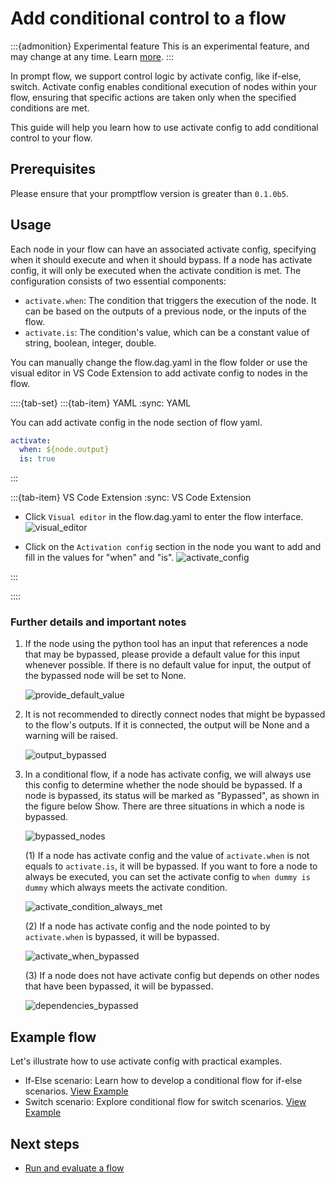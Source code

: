# Add conditional control to a flow

:::{admonition} Experimental feature
This is an experimental feature, and may change at any time. Learn [more](faq.md#stable-vs-experimental).
:::

In prompt flow, we support control logic by activate config, like if-else, switch. Activate config enables conditional execution of nodes within your flow, ensuring that specific actions are taken only when the specified conditions are met.

This guide will help you learn how to use activate config to add conditional control to your flow.

## Prerequisites

Please ensure that your promptflow version is greater than `0.1.0b5`.

## Usage

Each node in your flow can have an associated activate config, specifying when it should execute and when it should bypass. If a node has activate config, it will only be executed when the activate condition is met. The configuration consists of two essential components:
- `activate.when`: The condition that triggers the execution of the node. It can be based on the outputs of a previous node, or the inputs of the flow.
- `activate.is`: The condition's value, which can be a constant value of string, boolean, integer, double.

You can manually change the flow.dag.yaml in the flow folder or use the visual editor in VS Code Extension to add activate config to nodes in the flow.

::::{tab-set}
:::{tab-item} YAML
:sync: YAML

You can add activate config in the node section of flow yaml.
```yaml
activate:
  when: ${node.output}
  is: true
```

:::

:::{tab-item} VS Code Extension
:sync: VS Code Extension

- Click `Visual editor` in the flow.dag.yaml to enter the flow interface.
![visual_editor](../media/how-to-guides/conditional-flow-with-activate/visual_editor.png)

- Click on the `Activation config` section in the node you want to add and fill in the values for "when" and "is".
![activate_config](../media/how-to-guides/conditional-flow-with-activate/activate_config.png)

:::

::::

### Further details and important notes
1. If the node using the python tool has an input that references a node that may be bypassed, please provide a default value for this input whenever possible. If there is no default value for input, the output of the bypassed node will be set to None.

    ![provide_default_value](../media/how-to-guides/conditional-flow-with-activate/provide_default_value.png)

2. It is not recommended to directly connect nodes that might be bypassed to the flow's outputs. If it is connected, the output will be None and a warning will be raised.

    ![output_bypassed](../media/how-to-guides/conditional-flow-with-activate/output_bypassed.png)

3. In a conditional flow, if a node has activate config, we will always use this config to determine whether the node should be bypassed. If a node is bypassed, its status will be marked as "Bypassed", as shown in the figure below Show. There are three situations in which a node is bypassed.

    ![bypassed_nodes](../media/how-to-guides/conditional-flow-with-activate/bypassed_nodes.png)


    (1) If a node has activate config and the value of `activate.when` is not equals to `activate.is`, it will be bypassed. If you want to fore a node to always be executed, you can set the activate config to `when dummy is dummy` which always meets the activate condition.

    ![activate_condition_always_met](../media/how-to-guides/conditional-flow-with-activate/activate_condition_always_met.png)

    (2) If a node has activate config and the node pointed to by `activate.when` is bypassed, it will be bypassed.

    ![activate_when_bypassed](../media/how-to-guides/conditional-flow-with-activate/activate_when_bypassed.png)

    (3) If a node does not have activate config but depends on other nodes that have been bypassed, it will be bypassed.

    ![dependencies_bypassed](../media/how-to-guides/conditional-flow-with-activate/dependencies_bypassed.png)



## Example flow

Let's illustrate how to use activate config with practical examples.

- If-Else scenario: Learn how to develop a conditional flow for if-else scenarios. [View Example](https://github.com/microsoft/promptflow/tree/main/examples/flows/standard/conditional-flow-for-if-else)
- Switch scenario: Explore conditional flow for switch scenarios. [View Example](https://github.com/microsoft/promptflow/tree/main/examples/flows/standard/conditional-flow-for-switch)


## Next steps

- [Run and evaluate a flow](./run-and-evaluate-a-flow/index.md)
